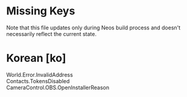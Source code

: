 # Missing Keys
Note that this file updates only during Neos build process and doesn't necessarily reflect the current state.

# Korean [ko]
World.Error.InvalidAddress  
Contacts.TokensDisabled  
CameraControl.OBS.OpenInstallerReason  

